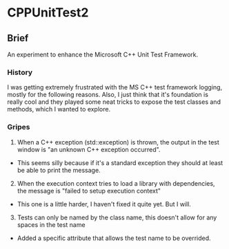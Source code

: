 # CPPUnitTest2

## Brief
An experiment to enhance the Microsoft C++ Unit Test Framework. 

### History
I was getting extremely frustrated with the MS C++ test framework logging, mostly for the following reasons. Also, I just think that
it's foundation is really cool and they played some neat tricks to expose the test classes and methods, which I wanted to explore.

### Gripes
1) When a C++ exception (std::exception) is thrown, the output in the test window is "an unknown C++ exception occurred". 
  - This seems silly because if it's a standard exception they should at least be able to print the message.
  
2) When the execution context tries to load a library with dependencies, the message is "failed to setup execution context"
  - This one is a little harder, I haven't fixed it quite yet. But I will.
  
3) Tests can only be named by the class name, this doesn't allow for any spaces in the test name
  - Added a specific attribute that allows the test name to be overrided.

